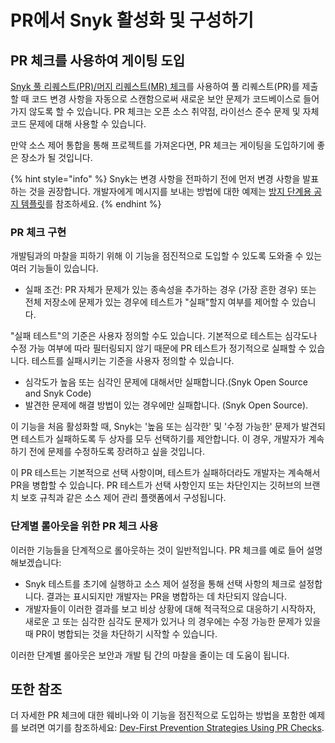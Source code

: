 # PR에서 Snyk 활성화 및 구성하기

## PR 체크를 사용하여 게이팅 도입

[Snyk 풀 리퀘스트(PR)/머지 리퀘스트(MR) 체크](../../../scan-with-snyk/pull-requests/pull-request-checks/)를 사용하여 풀 리퀘스트(PR)를 제출할 때 코드 변경 사항을 자동으로 스캔함으로써 새로운 보안 문제가 코드베이스로 들어가지 않도록 할 수 있습니다. PR 체크는 오픈 소스 취약점, 라이선스 준수 문제 및 자체 코드 문제에 대해 사용할 수 있습니다.

만약 소스 제어 통합을 통해 프로젝트를 가져온다면, PR 체크는 게이팅을 도입하기에 좋은 장소가 될 것입니다.

{% hint style="info" %}
Snyk는 변경 사항을 전파하기 전에 먼저 변경 사항을 발표하는 것을 권장합니다. 개발자에게 메시지를 보내는 방법에 대한 예제는 [방지 단계용 공지 템플릿](../../enterprise-implementation-guide/phase-6-rolling-out-the-prevention-stage/announcement-templates-for-prevention.md)를 참조하세요.
{% endhint %}

### PR 체크 구현

개발팀과의 마찰을 피하기 위해 이 기능을 점진적으로 도입할 수 있도록 도와줄 수 있는 여러 기능들이 있습니다.

* 실패 조건: PR 자체가 문제가 있는 종속성을 추가하는 경우 (가장 흔한 경우) 또는 전체 저장소에 문제가 있는 경우에 테스트가 "실패"할지 여부를 제어할 수 있습니다.

"실패 테스트"의 기준은 사용자 정의할 수도 있습니다. 기본적으로 테스트는 심각도나 수정 가능 여부에 따라 필터링되지 않기 때문에 PR 테스트가 정기적으로 실패할 수 있습니다. 테스트를 실패시키는 기준을 사용자 정의할 수 있습니다.

* 심각도가 높음 또는 심각인 문제에 대해서만 실패합니다.(Snyk Open Source and Snyk Code)
* 발견한 문제에 해결 방법이 있는 경우에만 실패합니다. (Snyk Open Source).

이 기능을 처음 활성화할 때, Snyk는 '높음 또는 심각한' 및 '수정 가능한' 문제가 발견되면 테스트가 실패하도록 두 상자를 모두 선택하기를 제안합니다. 이 경우, 개발자가 계속하기 전에 문제를 수정하도록 장려하고 싶을 것입니다.

이 PR 테스트는 기본적으로 선택 사항이며, 테스트가 실패하더라도 개발자는 계속해서 PR을 병합할 수 있습니다. PR 테스트가 선택 사항인지 또는 차단인지는 깃허브의 브랜치 보호 규칙과 같은 소스 제어 관리 플랫폼에서 구성됩니다.

### 단계별 롤아웃을 위한 PR 체크 사용

이러한 기능들을 단계적으로 롤아웃하는 것이 일반적입니다. PR 체크를 예로 들어 설명해보겠습니다:

* Snyk 테스트를 초기에 실행하고 소스 제어 설정을 통해 선택 사항의 체크로 설정합니다. 결과는 표시되지만 개발자는 PR을 병합하는 데 차단되지 않습니다.
* 개발자들이 이러한 결과를 보고 비상 상황에 대해 적극적으로 대응하기 시작하자, 새로운 고 또는 심각한 심각도 문제가 있거나 의 경우에는 수정 가능한 문제가 있을 때 PR이 병합되는 것을 차단하기 시작할 수 있습니다.

이러한 단계별 롤아웃은 보안과 개발 팀 간의 마찰을 줄이는 데 도움이 됩니다.

## 또한 참조

더 자세한 PR 체크에 대한 웨비나와 이 기능을 점진적으로 도입하는 방법을 포함한 예제를 보려면 여기를 참조하세요: [Dev-First Prevention Strategies Using PR Checks](https://www.youtube.com/watch?v=6x33EJW_d_E).
